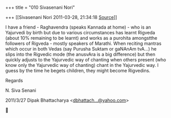 +++
title = "010 Sivasenani Nori"

+++
[[Sivasenani Nori	2011-03-28, 21:34:18 [Source](https://groups.google.com/g/bvparishat/c/j3Txb5n32Uw)]]



I have a friend - Raghavendra (speaks Kannada at home) - who is an Yajurvedi by birth but due to various circumstances has learnt Rigveda (about 10% remaining to be learnt) and works as a purohita amongstthe followers of Rigveda - mostly speakers of Marathi. When reciting mantras which occur in both Vedas (say Purusha Suktam or gaNAnAm tvA...) he slips into the Rigvedic mode (the anusvAra is a big difference) but then quickly adjusts to the Yajurvedic way of chanting when others present (who know only the Yajurvedic way of chanting) chant in the Yajurvedic way. I guess by the time he begets children, they might become Rigvedins.



Regards

N. Siva Senani  
  

2011/3/27 Dipak Bhattacharya \<[dbhattach...@yahoo.com]()\>



